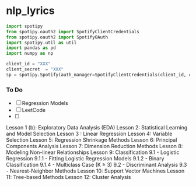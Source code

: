 # nlp_lyrics


```python
import spotipy
from spotipy.oauth2 import SpotifyClientCredentials
from spotipy.oauth2 import SpotifyOAuth
import spotipy.util as util
import pandas as pd
import numpy as np

client_id = "XXX"
client_secret  = "XXX"
sp = spotipy.Spotify(auth_manager=SpotifyClientCredentials(client_id, client_secret))
```

### To Do
- [ ] Regression Models
- [ ] LeetCode
- [ ] 






Lesson 1 (b): Exploratory Data Analysis (EDA)
Lesson 2: Statistical Learning and Model Selection
Lesson 3 : Linear Regression
Lesson 4: Variable Selection
Lesson 5: Regression Shrinkage Methods
Lesson 6: Principal Components Analysis
Lesson 7: Dimension Reduction Methods
Lesson 8: Modeling Non-linear Relationships
Lesson 9: Classification
9.1 - Logistic Regression
9.1.1 - Fitting Logistic Regression Models
9.1.2 - Binary Classification
9.1.4 - Multiclass Case (K ≥ 3)
9.2 - Discriminant Analysis
9.3 - Nearest-Neighbor Methods
Lesson 10: Support Vector Machines
Lesson 11: Tree-based Methods
Lesson 12: Cluster Analysis